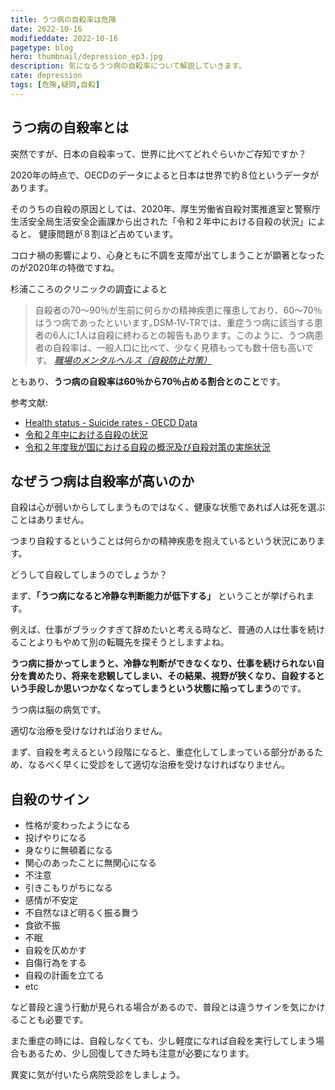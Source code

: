 ```yaml
---
title: うつ病の自殺率は危険
date: 2022-10-16
modifieddate: 2022-10-16
pagetype: blog
hero: thumbnail/depression_ep3.jpg
description: 気になるうつ病の自殺率について解説していきます。
cate: depression
tags: [危険,疑問,自殺]
---
```


## うつ病の自殺率とは

突然ですが、日本の自殺率って、世界に比べてどれぐらいかご存知ですか？

2020年の時点で、OECDのデータによると日本は世界で約８位というデータがあります。

そのうちの自殺の原因としては、2020年、厚生労働省自殺対策推進室と警察庁生活安全局生活安全企画課から出された「令和２年中における自殺の状況」によると、
健康問題が８割ほど占めています。

コロナ禍の影響により、心身ともに不調を支障が出てしまうことが顕著となったのが2020年の特徴ですね。

杉浦こころのクリニックの調査によると

> 自殺者の70～90％が生前に何らかの精神疾患に罹患しており、60～70％はうつ病であったといいます｡DSM‐1V‐TRでは、重症うつ病に該当する患者の6人に1人は自殺に終わるとの報告もあります。このように、うつ病患者の自殺率は、一般人口に比べて、少なく見積もっても数十倍も高いです。
> <cite><a href='https://sugiura-kokoro.com/mental-health-4.html'>職場のメンタルヘルス（自殺防止対策）</a></cite>

ともあり、**うつ病の自殺率は60％から70％占める割合とのこと**です。

参考文献:

- [Health status - Suicide rates - OECD Data](https://data.oecd.org/healthstat/suicide-rates.htm)
- [令和２年中における自殺の状況](https://www.npa.go.jp/safetylife/seianki/jisatsu/R03/R02_jisatuno_joukyou.pdf)
- [令和２年度我が国における自殺の概況及び自殺対策の実施状況](https://www.shugiin.go.jp/internet/itdb_gian.nsf/html/gian/gian_hokoku/20211102jisatsugaiyo.pdf/$File/20211102jisatsugaiyo.pdf)

## なぜうつ病は自殺率が高いのか

自殺は心が弱いからしてしまうものではなく、健康な状態であれば人は死を選ぶことはありません。

つまり自殺するということは何らかの精神疾患を抱えているという状況にあります。

どうして自殺してしまうのでしょうか？

まず、**「うつ病になると冷静な判断能力が低下する」** ということが挙げられます。

例えば、仕事がブラックすぎて辞めたいと考える時など、普通の人は仕事を続けることよりもやめて別の転職先を探そうとしますよね。

**うつ病に掛かってしまうと、冷静な判断ができなくなり、仕事を続けられない自分を責めたり、将来を悲観してしまい、その結果、視野が狭くなり、自殺するという手段しか思いつかなくなってしまうという状態に陥ってしまう**のです。

うつ病は脳の病気です。

適切な治療を受けなければ治りません。

まず、自殺を考えるという段階になると、重症化してしまっている部分があるため、なるべく早くに受診をして適切な治療を受けなければなりません。

## 自殺のサイン

- 性格が変わったようになる
- 投げやりになる
- 身なりに無頓着になる
- 関心のあったことに無関心になる
- 不注意
- 引きこもりがちになる
- 感情が不安定
- 不自然なほど明るく振る舞う
- 食欲不振
- 不眠
- 自殺を仄めかす
- 自傷行為をする
- 自殺の計画を立てる
- etc

など普段と違う行動が見られる場合があるので、普段とは違うサインを気にかけることも必要です。

また重症の時には、自殺しなくても、少し軽度になれば自殺を実行してしまう場合もあるため、少し回復してきた時も注意が必要になります。

異変に気が付いたら病院受診をしましょう。

